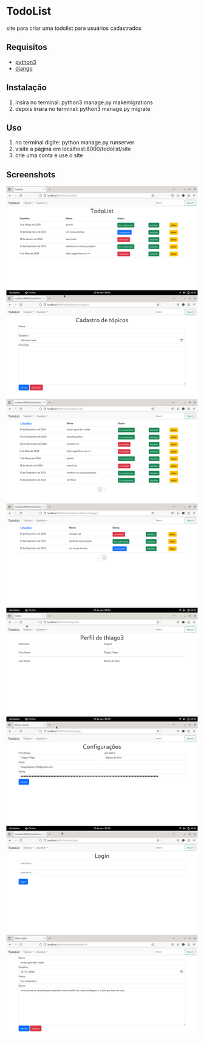 # TodoList

site para criar uma todolist para usuários cadastrados


## Requisitos

- [python3](https://www.python.org/downloads/)
- [django](https://www.djangoproject.com/)

## Instalação
1. insira no terminal: python3 manage.py makemigrations
2. depois insira no terminal: python3 manage.py migrate

## Uso
1. no terminal digite: python manage.py runserver
2. visite a página em localhost:8000/todolist/site
3. crie uma conta e use o site

## Screenshots

![1](https://github.com/ThiagoFBastos/TodoList/blob/main/1.1.png)
![2](https://github.com/ThiagoFBastos/TodoList/blob/main/2.png)
![3](https://github.com/ThiagoFBastos/TodoList/blob/main/1.2.png)
![3](https://github.com/ThiagoFBastos/TodoList/blob/main/1.3.png)
![4](https://github.com/ThiagoFBastos/TodoList/blob/main/4.png)
![5](https://github.com/ThiagoFBastos/TodoList/blob/main/5.png)
![6](https://github.com/ThiagoFBastos/TodoList/blob/main/6.png)
![7](https://github.com/ThiagoFBastos/TodoList/blob/main/1.4.png)
